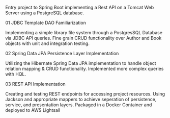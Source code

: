 Entry project to Spring Boot implementing a Rest API on a Tomcat Web Server using a PostgreSQL database. 


01 JDBC Template DAO Familiarization

Implementing a simple library file system through a PostgresSQL Database via JDBC API queries. Fine grain CRUD functionality over Author and Book objects with unit and integration testing. 

02 Spring Data JPA Persistence Layer Implementation

Utilizing the Hibernate Spring Data JPA implementation to handle object relation mapping & CRUD functionality. Implemented more complex queries with HQL.

03 REST API Implementation

Creating and testing REST endpoints for accessing project resources. Using Jackson and appropriate mappers to achieve seperation of persistence, service, and presentation layers. Packaged in a Docker Container and deployed to AWS Lightsail
